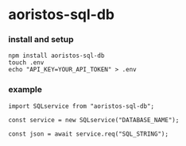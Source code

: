 # aoristos-sql-db

### install and setup
```
npm install aoristos-sql-db
touch .env
echo "API_KEY=YOUR_API_TOKEN" > .env
```

### example
```
import SQLservice from "aoristos-sql-db";

const service = new SQLservice("DATABASE_NAME");

const json = await service.req("SQL_STRING");

```